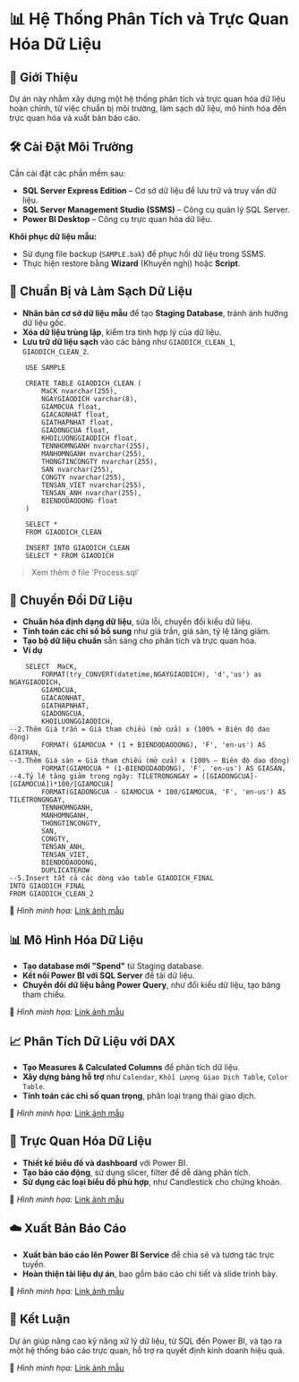 # 📊 Hệ Thống Phân Tích và Trực Quan Hóa Dữ Liệu

## 🚀 Giới Thiệu

Dự án này nhằm xây dựng một hệ thống phân tích và trực quan hóa dữ liệu hoàn chỉnh, từ việc chuẩn bị môi trường, làm sạch dữ liệu, mô hình hóa đến trực quan hóa và xuất bản báo cáo.

## 🛠️ Cài Đặt Môi Trường

Cần cài đặt các phần mềm sau:
- **SQL Server Express Edition** – Cơ sở dữ liệu để lưu trữ và truy vấn dữ liệu.
- **SQL Server Management Studio (SSMS)** – Công cụ quản lý SQL Server.
- **Power BI Desktop** – Công cụ trực quan hóa dữ liệu.

**Khôi phục dữ liệu mẫu:**
- Sử dụng file backup (`SAMPLE.bak`) để phục hồi dữ liệu trong SSMS.
- Thực hiện restore bằng **Wizard** (Khuyến nghị) hoặc **Script**.

## 🧹 Chuẩn Bị và Làm Sạch Dữ Liệu

- **Nhân bản cơ sở dữ liệu mẫu** để tạo **Staging Database**, tránh ảnh hưởng dữ liệu gốc.
- **Xóa dữ liệu trùng lặp**, kiểm tra tính hợp lý của dữ liệu.
- **Lưu trữ dữ liệu sạch** vào các bảng như `GIAODICH_CLEAN_1`, `GIAODICH_CLEAN_2`.
```
	USE SAMPLE
	
	CREATE TABLE GIAODICH_CLEAN (
		MaCK nvarchar(255),
		NGAYGIAODICH varchar(8),
		GIAMOCUA float,
		GIACAONHAT float,
		GIATHAPNHAT float,
		GIADONGCUA float,
		KHOILUONGGIAODICH float,
		TENNHOMNGANH nvarchar(255),
		MANHOMNGANH nvarchar(255),
		THONGTINCONGTY nvarchar(255),
		SAN nvarchar(255),
		CONGTY nvarchar(255),
		TENSAN_VIET nvarchar(255),
		TENSAN_ANH nvarchar(255),
		BIENDODAODONG float
	)
	
	SELECT *
	FROM GIAODICH_CLEAN
	
	INSERT INTO GIAODICH_CLEAN
	SELECT * FROM GIAODICH
```
> Xem thêm ở file 'Process.sql'

## 🔄 Chuyển Đổi Dữ Liệu

- **Chuẩn hóa định dạng dữ liệu**, sửa lỗi, chuyển đổi kiểu dữ liệu.
- **Tính toán các chỉ số bổ sung** như giá trần, giá sàn, tỷ lệ tăng giảm.
- **Tạo bộ dữ liệu chuẩn** sẵn sàng cho phân tích và trực quan hóa.
- **Ví dụ**
```
	SELECT	MaCK,
		FORMAT(try_CONVERT(datetime,NGAYGIAODICH), 'd','us') as NGAYGIAODICH,
		GIAMOCUA,
		GIACAONHAT,
		GIATHAPNHAT,
		GIADONGCUA,
		KHOILUONGGIAODICH,
--2.Thêm Giá trần = Giá tham chiếu (mở cửa) x (100% + Biên độ dao động)
		FORMAT( GIAMOCUA * (1 + BIENDODAODONG), 'F', 'en-us') AS GIATRAN,
--3.Thêm Giá sàn = Giá tham chiếu (mở cửa) x (100% – Biên độ dao động)
		FORMAT(GIAMOCUA * (1-BIENDODAODONG), 'F', 'en-us') AS GIASAN,
--4.Tỷ lệ tăng giảm trong ngày: TILETRONGNGAY = ([GIADONGCUA]-[GIAMOCUA])*100/[GIAMOCUA]
		FORMAT(GIADONGCUA - GIAMOCUA * 100/GIAMOCUA, 'F', 'en-us') AS TILETRONGNGAY,
		TENNHOMNGANH,
		MANHOMNGANH,
		THONGTINCONGTY,
		SAN,
		CONGTY,
		TENSAN_ANH,
		TENSAN_VIET,
		BIENDODAODONG,
		DUPLICATEROW
--5.Insert tất cả các dòng vào table GIAODICH_FINAL
INTO GIAODICH_FINAL
FROM GIAODICH_CLEAN_2
```

📌 *Hình minh họa:* [Link ảnh mẫu](#)

## 📊 Mô Hình Hóa Dữ Liệu

- **Tạo database mới "Spend"** từ Staging database.
- **Kết nối Power BI với SQL Server** để tải dữ liệu.
- **Chuyển đổi dữ liệu bằng Power Query**, như đổi kiểu dữ liệu, tạo bảng tham chiếu.

📌 *Hình minh họa:* [Link ảnh mẫu](#)

## 📈 Phân Tích Dữ Liệu với DAX

- **Tạo Measures & Calculated Columns** để phân tích dữ liệu.
- **Xây dựng bảng hỗ trợ** như `Calendar`, `Khối Lượng Giao Dịch Table`, `Color Table`.
- **Tính toán các chỉ số quan trọng**, phân loại trạng thái giao dịch.

📌 *Hình minh họa:* [Link ảnh mẫu](#)

## 🎨 Trực Quan Hóa Dữ Liệu

- **Thiết kế biểu đồ và dashboard** với Power BI.
- **Tạo báo cáo động**, sử dụng slicer, filter để dễ dàng phân tích.
- **Sử dụng các loại biểu đồ phù hợp**, như Candlestick cho chứng khoán.

📌 *Hình minh họa:* [Link ảnh mẫu](#)

## ☁️ Xuất Bản Báo Cáo

- **Xuất bản báo cáo lên Power BI Service** để chia sẻ và tương tác trực tuyến.
- **Hoàn thiện tài liệu dự án**, bao gồm báo cáo chi tiết và slide trình bày.

📌 *Hình minh họa:* [Link ảnh mẫu](#)

## 📌 Kết Luận

Dự án giúp nâng cao kỹ năng xử lý dữ liệu, từ SQL đến Power BI, và tạo ra một hệ thống báo cáo trực quan, hỗ trợ ra quyết định kinh doanh hiệu quả.

📌 *Hình minh họa:* [Link ảnh mẫu](#)

